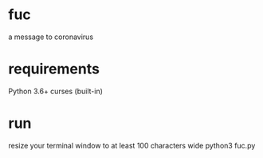 # fuc
a message to coronavirus

# requirements
Python 3.6+
curses (built-in)

# run
resize your terminal window to at least 100 characters wide
python3 fuc.py

